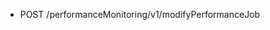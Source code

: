 <!--
    ATTENTION: This file was generated via gradle!
               Do NOT manually edit this file! Any such changes will be overwritten!
-->

* POST /performanceMonitoring/v1/modifyPerformanceJob
